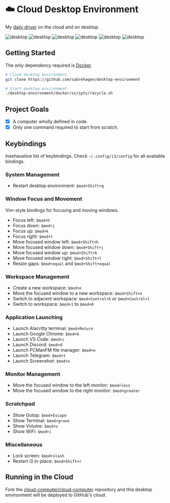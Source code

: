 # ☁️ Cloud Desktop Environment

My [daily driver](https://github.com/users/sabrehagen/packages/container/package/desktop-environment) on the cloud and on desktop.

![desktop](https://i.imgur.com/yv34lxO.png)
![desktop](https://i.imgur.com/Mi40odG.png)
![desktop](https://i.imgur.com/BhrJ75n.png)
![desktop](https://i.imgur.com/jm4RrKw.jpg)
![desktop](https://i.imgur.com/cEBbzyu.png)
![desktop](https://i.imgur.com/C1eBDKX.jpg)

## Getting Started

The only dependency required is [Docker](https://docs.docker.com/install).

```sh
# Clone desktop environment
git clone https://github.com/sabrehagen/desktop-environment

# Start desktop environment
./desktop-environment/docker/scripts/recycle.sh
```

## Project Goals

- [x] A computer wholly defined in code.
- [x] Only one command required to start from scratch.

## Keybindings

Inexhaustive list of keybindings. Check `~/.config/i3/config` for all available bindings.

### System Management

- Restart desktop environment: `$mod+Shift+q`

### Window Focus and Movement

Vim-style bindings for focusing and moving windows.

- Focus left: `$mod+h`
- Focus down: `$mod+j`
- Focus up: `$mod+k`
- Focus right: `$mod+l`
- Move focused window left: `$mod+Shift+h`
- Move focused window down: `$mod+Shift+j`
- Move focused window up: `$mod+Shift+k`
- Move focused window right: `$mod+Shift+l`
- Resize gaps: `$mod+equal` and `$mod+Shift+equal`

### Workspace Management

- Create a new workspace: `$mod+n`
- Move the focused window to a new workspace: `$mod+Shift+n`
- Switch to adjacent workspace: `$mod+Control+h` or `$mod+Control+l`
- Switch to workspace: `$mod+1` to `$mod+0`

### Application Launching

- Launch Alacritty terminal: `$mod+Return`
- Launch Google Chrome: `$mod+b`
- Launch VS Code: `$mod+c`
- Launch Discord: `$mod+d`
- Launch PCManFM file manager: `$mod+e`
- Launch Telegram: `$mod+t`
- Launch Screenshot: `$mod+x`

### Monitor Management

- Move the focused window to the left monitor: `$mod+less`
- Move the focused window to the right monitor: `$mod+greater`

### Scratchpad

- Show Gotop: `$mod+Escape`
- Show Terminal: `$mod+grave`
- Show Volume: `$mod+v`
- Show WiFi: `$mod+i`

### Miscellaneous

- Lock screen: `$mod+slash`
- Restart i3 in-place: `$mod+Shift+r`

## Running in the Cloud

Fork the [cloud-computer/cloud-computer](https://github.com/cloud-computer/cloud-computer) repository and this desktop environment will be deployed to GitHub's cloud.

